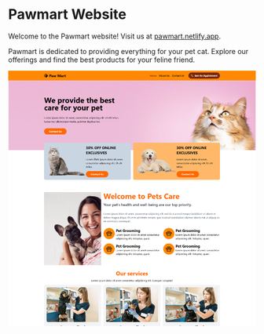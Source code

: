 # Pawmart Website

Welcome to the Pawmart website! Visit us at [pawmart.netlify.app](https://pawmart.netlify.app/).

Pawmart is dedicated to providing everything for your pet cat. Explore our offerings and find the best products for your feline friend.

![alt text](screencapture-localhost-5173-2025-04-25-23_47_10.png)

